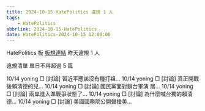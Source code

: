 ```yaml
---
title: 2024-10-15-HatePolitics 違規 1 人
tags:
    - HatePolitics
abbrlink: 2024-10-15-HatePolitics
date: HatePolitics-2024-10-15 12:00:00
---
```

HatePolitics 板 [板規連結](https://www.ptt.cc/bbs/HatePolitics/M.1617115262.A.D60.html)
昨天違規 1 人
<!-- more -->

違規清單
單日不得超過 5 篇

10/14 yoning □ [討論] 習近平應該沒有種打祖…
10/14 yoning □ [討論] 真正開戰後賴清德的兒…
10/14 yoning □ [討論] 國民黨面對鎖台軍演 居…
10/14 yoning □ [討論] 兩岸進入準戰爭狀態了…
10/14 yoning □ [討論] 為什麼喊台獨的賴清德…
10/14 yoning □ [討論] 美國國務院公開聲援美…